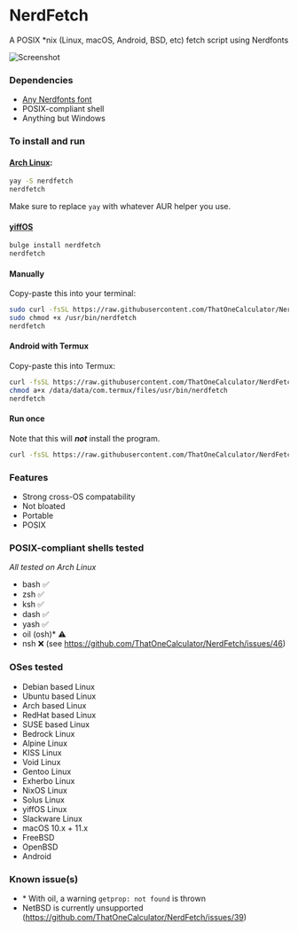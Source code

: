 # NerdFetch
 A POSIX \*nix (Linux, macOS, Android, BSD, etc) fetch script using Nerdfonts

![Screenshot](https://github.com/ThatOneCalculator/NerdFetch/assets/44733677/0bc8872f-70b0-485f-a5f5-cc45bb2dac79)

### Dependencies

- [Any Nerdfonts font](https://www.nerdfonts.com/font-downloads)
- POSIX-compliant shell
- Anything but Windows

### To install and run

#### [Arch Linux](https://aur.archlinux.org/packages/nerdfetch/):

```sh
yay -S nerdfetch
nerdfetch
```

Make sure to replace `yay` with whatever AUR helper you use.

#### [yiffOS](https://packages.yiffos.gay/nerdfetch)

```sh
bulge install nerdfetch
nerdfetch
```

#### Manually

Copy-paste this into your terminal:

```sh
sudo curl -fsSL https://raw.githubusercontent.com/ThatOneCalculator/NerdFetch/main/nerdfetch -o /usr/bin/nerdfetch
sudo chmod +x /usr/bin/nerdfetch
nerdfetch
```

#### Android with Termux

Copy-paste this into Termux:

```sh
curl -fsSL https://raw.githubusercontent.com/ThatOneCalculator/NerdFetch/main/nerdfetch -o /data/data/com.termux/files/usr/bin/nerdfetch
chmod a+x /data/data/com.termux/files/usr/bin/nerdfetch
nerdfetch
```

#### Run once

Note that this will ***not*** install the program.

```sh
curl -fsSL https://raw.githubusercontent.com/ThatOneCalculator/NerdFetch/main/nerdfetch | sh
```

### Features

- Strong cross-OS compatability
- Not bloated
- Portable
- POSIX

### POSIX-compliant shells tested

*All tested on Arch Linux*

- bash ✅
- zsh ✅
- ksh ✅
- dash ✅
- yash ✅
- oil (osh)\* ⚠️
- nsh ❌ (see https://github.com/ThatOneCalculator/NerdFetch/issues/46)

### OSes tested

- Debian based Linux
- Ubuntu based Linux
- Arch based Linux
- RedHat based Linux
- SUSE based Linux
- Bedrock Linux
- Alpine Linux
- KISS Linux
- Void Linux
- Gentoo Linux
- Exherbo Linux
- NixOS Linux
- Solus Linux
- yiffOS Linux
- Slackware Linux
- macOS 10.x + 11.x
- FreeBSD
- OpenBSD
- Android

### Known issue(s)

- \* With oil, a warning `getprop: not found` is thrown
- NetBSD is currently unsupported (https://github.com/ThatOneCalculator/NerdFetch/issues/39)